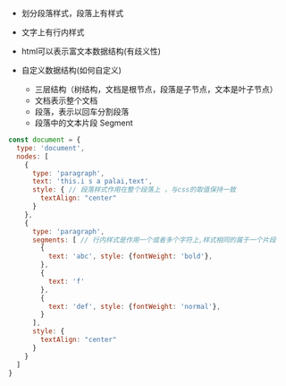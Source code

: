 - 划分段落样式，段落上有样式
- 文字上有行内样式

- html可以表示富文本数据结构(有歧义性)
- 自定义数据结构(如何自定义)
  - 三层结构（树结构，文档是根节点，段落是子节点，文本是叶子节点）
  - 文档表示整个文档
  - 段落，表示以回车分割段落
  - 段落中的文本片段 Segment


```javascript
const document = {
  type: 'document',
  nodes: [
    {
      type: 'paragraph',
      text: 'this.i s a palai,text',
      style: { // 段落样式作用在整个段落上 ，与css的取值保持一致
        textAlign: "center"
      }
    },
    {
      type: 'paragraph',
      segments: [ // 行内样式是作用一个或者多个字符上,样式相同的属于一个片段
        {
          text: 'abc', style: {fontWeight: 'bold'},
        },
        {
          text: 'f'
        },
        {
          text: 'def', style: {fontWeight: 'normal'},
        }
      ],
      style: {
        textAlign: "center"
      }
    }
  ]
}

```

